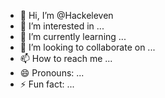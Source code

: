 - 👋 Hi, I’m @Hackeleven
- 👀 I’m interested in ...
- 🌱 I’m currently learning ...
- 💞️ I’m looking to collaborate on ...
- 📫 How to reach me ...
- 😄 Pronouns: ...
- ⚡ Fun fact: ...

<!---
Hackeleven/Hackeleven is a ✨ special ✨ repository because its `README.md` (this file) appears on your GitHub profile.
You can click the Preview link to take a look at your changes.
--->
